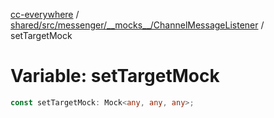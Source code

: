 [cc-everywhere](../../../../../../index.md) / [shared/src/messenger/\_\_mocks\_\_/ChannelMessageListener](../index.md) / setTargetMock

# Variable: setTargetMock

```ts
const setTargetMock: Mock<any, any, any>;
```
